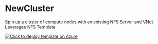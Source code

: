 # NewCluster
Spin up a cluster of compute nodes with an existing NFS Server and VNet
Leverages NFS Template


[![Click to deploy template on Azure](http://azuredeploy.net/deploybutton.png "Click to deploy template on Azure")](https://portal.azure.com/#create/Microsoft.Template/uri/https%3A%2F%2Fraw.githubusercontent.com%2Fgrandparoach%2FNewCluster%2FCustomImage%2Fazuredeploy.json)  
